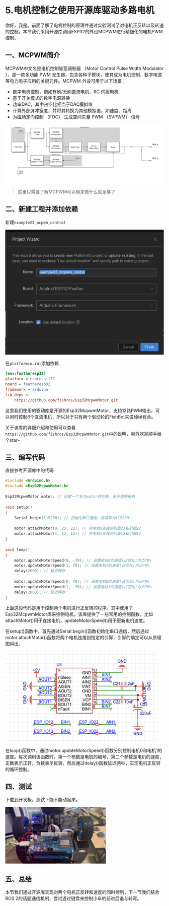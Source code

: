 # 5.电机控制之使用开源库驱动多路电机

你好，我是。前面了解了电机控制的原理并通过实验测试了对电机正反转以及转速的控制。本节我们采用开源库调用ESP32的外设MCPWM进行精细化的电机PWM控制。



## 一、MCPWM简介

MCPWM中文名是电机控制脉宽调制器 （Motor Control Pulse Width Modulator ），是一款多功能 PWM 发生器，包含各种子模块，使其成为电机控制、数字电源等电力电子应用的关键元件。MCPWM 外设可用于以下场景：

- 数字电机控制，例如有刷/无刷直流电机、RC 伺服电机
- 基于开关模式的数字电源转换
- 功率DAC，其中占空比相当于DAC模拟值
- 计算外部脉冲宽度，并将其转换为其他模拟值，如速度、距离
- 为磁场定向控制 （FOC） 生成空间矢量 PWM （SVPWM） 信号

![img](5.%E7%94%B5%E6%9C%BA%E6%8E%A7%E5%88%B6%E4%B9%8B%E4%BD%BF%E7%94%A8%E5%BC%80%E6%BA%90%E5%BA%93%E9%A9%B1%E5%8A%A8%E5%A4%9A%E8%B7%AF%E7%94%B5%E6%9C%BA/imgs/blockdiag-86892b07b250d747563da34c71508176f90bfe15.png)

> 这里只需要了解MCPWM可以用来做什么就足够了

## 二、新建工程并添加依赖

新建`example23_mcpwm_control`

![image-20230301034249035](5.%E7%94%B5%E6%9C%BA%E6%8E%A7%E5%88%B6%E4%B9%8B%E4%BD%BF%E7%94%A8%E5%BC%80%E6%BA%90%E5%BA%93%E9%A9%B1%E5%8A%A8%E5%A4%9A%E8%B7%AF%E7%94%B5%E6%9C%BA/imgs/image-20230301034249035.png)

在`platformio.ini`添加依赖

```ini
[env:featheresp32]
platform = espressif32
board = featheresp32
framework = arduino
lib_deps = 
	https://github.com/fishros/Esp32McpwmMotor.git
```

这里我们使用的驱动库是开源的Esp32McpwmMotor，支持12路PWM输出，可以同时控制6个直流电机，所以对于只有两个驱动轮的FishBot来说绰绰有余。

关于该库的详细介绍和使用可以查看`https://github.com/fishros/Esp32McpwmMotor.git`中的说明，另外欢迎顺手给个star~

## 三、编写代码

直接参考开源库中的代码

```cpp
#include <Arduino.h>
#include <Esp32McpwmMotor.h>

Esp32McpwmMotor motor; // 创建一个名为motor的对象，用于控制电机

void setup()
{
    Serial.begin(115200); // 初始化串口通信，波特率为115200

    motor.attachMotor(0, 23, 22); // 将电机0连接到引脚23和引脚22
    motor.attachMotor(1, 12, 13); // 将电机1连接到引脚12和引脚13
}

void loop()
{
    motor.updateMotorSpeed(0, -70); // 设置电机0的速度(占空比)为负70%
    motor.updateMotorSpeed(1, 70); // 设置电机1的速度(占空比)为正70%
    delay(2000); // 延迟两秒

    motor.updateMotorSpeed(0, 70); // 设置电机0的速度(占空比)为正70%
    motor.updateMotorSpeed(1, -70); // 设置电机1的速度(占空比)为负70%
    delay(2000); // 延迟两秒
}
```

上面这段代码是用于控制两个电机进行正反转的程序。其中使用了Esp32McpwmMotor库来控制电机，该库提供了一些常用的控制函数，比如attachMotor()用于连接电机，updateMotorSpeed()用于更新电机速度。

在setup()函数中，首先通过Serial.begin()函数初始化串口通信，然后通过motor.attachMotor()函数将两个电机连接到指定的引脚，引脚的确定可以从原理图得出。

![image-20230301041622013](5.%E7%94%B5%E6%9C%BA%E6%8E%A7%E5%88%B6%E4%B9%8B%E4%BD%BF%E7%94%A8%E5%BC%80%E6%BA%90%E5%BA%93%E9%A9%B1%E5%8A%A8%E5%A4%9A%E8%B7%AF%E7%94%B5%E6%9C%BA/imgs/image-20230301041622013.png)

在loop()函数中，通过motor.updateMotorSpeed()函数分别控制电机0和电机1的速度。每次调用该函数时，第一个参数是电机的编号，第二个参数是电机的速度，正数表示正转，负数表示反转。然后通过delay()函数延迟两秒，实现电机正反转的循环控制。

## 四、测试

下载到开发板，测试下能不能动起来。

![motor2control](5.%E7%94%B5%E6%9C%BA%E6%8E%A7%E5%88%B6%E4%B9%8B%E4%BD%BF%E7%94%A8%E5%BC%80%E6%BA%90%E5%BA%93%E9%A9%B1%E5%8A%A8%E5%A4%9A%E8%B7%AF%E7%94%B5%E6%9C%BA/imgs/motor2control-16776164821012.gif)

## 五、总结

本节我们通过开源库实现对两个电机正反转和速度的同时控制，下一节我们结合ROS 2的话题通信机制，尝试通过键盘来控制小车的前进后退与转弯。
